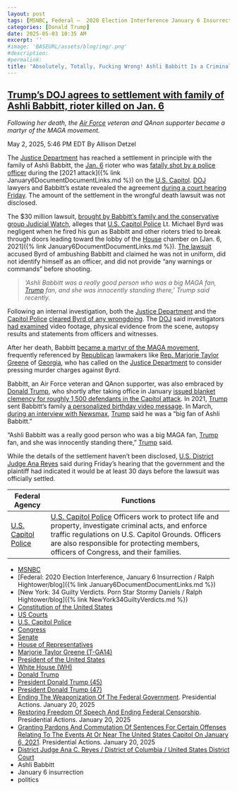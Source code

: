 ```yaml
---
layout: post
tags: [MSNBC, Federal –  2020 Election Interference January 6 Insurrection / Ralph Hightower/blog, New York –  34 Guilty Verdicts. Porn Star Stormy Daniels / Ralph Hightower/blog, Constitution of the United States, US Courts, U.S. Capitol Police, Congress, Senate, House of Representatives, Marjorie Taylor Greene (T-GA14), President of the United States, White House (WH), Donald Trump, President Donald Trump (45), President Donald Trump (47), Ending The Weaponization Of The Federal Government. Presidential Actions. January 20 2025, Restoring Freedom Of Speech And Ending Federal Censorship. Presidential Actions. January 20 2025, Granting Pardons And Commutation Of Sentences For Certain Offenses Relating To The Events At Or Near The United States Capitol On January 6 2021. Presidential Actions. January 20 2025, District Judge Ana C. Reyes / District of Columbia / United States District Court, Ashli Babbitt, January 6 insurrection, politics]
categories: [Donald Trump]
date: 2025-05-03 10:35 AM
excerpt: ''
#image: 'BASEURL/assets/blog/img/.png'
#description:
#permalink:
title: "Absolutely, Totally, Fucking Wrong! Ashli Babbitt Is a Criminal, Not a Martyr!"
---
```


## [Trump’s DOJ agrees to settlement with family of Ashli Babbitt, rioter killed on Jan. 6](https://www.msnbc.com/top-stories/latest/ashli-babbitt-settlement-jan-6-trump-doj-rcna204525)

*Following her death, the [Air Force](https://www.af.mil%) veteran and QAnon supporter became a martyr of the MAGA movement.*

May 2, 2025, 5:46 PM EDT
By Allison Detzel

The [Justice Department](https://www.justice.gov/) has reached a settlement in principle with the family of Ashli Babbitt, the [Jan. 6](https://www.msnbc.com/rachel-maddow-show/maddowblog/trumps-justice-department-backs-reimbursements-jan-6-criminals-rcna200590) rioter who was [fatally shot by a police officer](https://www.msnbc.com/top-stories/latest/ashli-babbitt-shooting-video-sullivan-video-rcna149675) during the [2021 attack]({% link January6DocumentDocumentLinks.md %}) on the [U.S. Capitol](https://www.congress.gov/). [DOJ](https://www.justice.gov/) lawyers and Babbitt’s estate revealed the agreement [during a court hearing Friday](https://storage.courtlistener.com/recap/gov.uscourts.dcd.269659/gov.uscourts.dcd.269659.54.0.pdf). The amount of the settlement in the wrongful death lawsuit was not disclosed.

The \$30 million lawsuit, [brought by Babbitt’s family and the conservative group Judicial Watch](https://www.nbcnews.com/politics/justice-department/jan-6-participant-ashli-babbitts-husband-conservative-group-file-wrong-rcna132576), alleges that [U.S. Capitol Police](https://www.uscp.gov/) Lt. Michael Byrd was negligent when he fired his gun as Babbitt and other rioters tried to break through doors leading toward the lobby of the [House](https://www.house.gov/) chamber on [Jan. 6, 2021]({% link January6DocumentDocumentLinks.md %}). [The lawsuit](https://www.judicialwatch.org/wp-content/uploads/2024/01/Estate-of-Ashli-Babbitt-and-Arron-Babbitt-et-al.-v.-U.S.A.pdf) accused Byrd of ambushing Babbitt and claimed he was not in uniform, did not identify himself as an officer, and did not provide “any warnings or commands” before shooting.

> *‘Ashli Babbitt was a really good person who was a big MAGA fan, [Trump](https://www.donaldjtrump.com/) fan, and she was innocently standing there,’ Trump said recently.*

Following an internal investigation, both the [Justice Department](https://www.justice.gov/) and the [Capitol Police](https://www.uscp.gov/) [cleared Byrd of any wrongdoing](https://www.nbcnews.com/news/us-news/officer-who-shot-ashli-babbitt-during-capitol-riot-breaks-silence-n1277736). The [DOJ](https://www.justice.gov/) said investigators [had examined](https://www.justice.gov/usao-dc/pr/department-justice-closes-investigation-death-ashli-babbitt) video footage, physical evidence from the scene, autopsy results and statements from officers and witnesses.

After her death, Babbitt [became a martyr of the MAGA movement](https://www.msnbc.com/all-in/watch/how-jan-6-rioter-ashli-babbitt-became-a-maga-martyr-167027269719), frequently referenced by [Republican](https://www.gop.com/) lawmakers like [Rep. Marjorie Taylor Greene](https://www.rawstory.com/marjorie-taylor-greene-ashli-babbit/) of [Georgia](https://www.georgia.go/), who has called on the [Justice Department](https://www.justice.gov/) to consider pressing murder charges against Byrd.

Babbitt, an Air Force veteran and QAnon supporter, was also embraced by [Donald Trump](https://www.msnbc.com/donald-trump), who shortly after taking office in January [issued blanket clemency for roughly 1,500 defendants in the Capitol attack](https://www.whitehouse.gov/presidential-actions/2025/01/granting-pardons-and-commutation-of-sentences-for-certain-offenses-relating-to-the-events-at-or-near-the-united-states-capitol-on-january-6-2021/). In 2021, [Trump](https://www.donaldjtrump.com/) sent Babbitt’s family [a personalized birthday video message](https://www.msnbc.com/opinion/trump-s-ashli-babbitt-birthday-video-shows-how-he-hopes-n1281255). In March, [during an interview with Newsmax](https://www.independent.co.uk/news/world/americas/us-politics/trump-ashli-babbitt-january-6-michael-byrd-b2721722.html), [Trump](https://www.donaldjtrump.com/) said he was a “big fan of Ashli Babbitt.”

“Ashli Babbitt was a really good person who was a big MAGA fan, [Trump](https://www.donaldjtrump.com/) fan, and she was innocently standing there,” [Trump](https://www.donaldjtrump.com/) said.

While the details of the settlement haven’t been disclosed, [U.S. District](https://www.dcd.uscourts.gov/) [Judge Ana Reyes](https://www.dcd.uscourts.gov/content/district-judge-ana-c-reyes) said during Friday’s hearing that the government and the plaintiff had indicated it would be at least 30 days before the lawsuit was officially settled.

| Federal Agency | Functions |
|---|---|
| [U.S. Capitol Police](https://www.uscp.gov/) | [U.S. Capitol Police](https://www.uscp.gov/) Officers work to protect life and property, investigate criminal acts, and enforce traffic regulations on U.S. Capitol Grounds. Officers are also responsible for protecting members, officers of Congress, and their families. |

- [MSNBC](https://www.msnbc.com/)
- [Federal: 2020 Election Interference, January 6 Insurrection / Ralph Hightower/blog]({% link January6DocumentDocumentLinks.md %})
- [New York: 34 Guilty Verdicts. Porn Star Stormy Daniels / Ralph Hightower/blog]({% link NewYork34GuiltyVerdicts.md %})
- [Constitution of the United States](https://constitution.congress.gov/)
- [US Courts](https;//www.uscourts.gov/)
- [U.S. Capitol Police](https://www.uscp.gov/)
- [Congress](https://www.congress.gov%)
- [Senate](https://www.senate.gov/)
- [House of Representatives](https://www.house.gov/)
- [Marjorie Taylor Greene (T-GA14)](https://greene.house.gov/)
- [President of the United States](https://www.whitehouse.gov/)
- [White House (WH)](https://www.whitehouse.gov/)
- [Donald Trump](https://www.donaldjtrump.com/)
- [President Donald Trump (45)](https://trumpwhitehouse.archives.gov/)
- [President Donald Trump (47)](https://www.whitehouse.gov/administration/donald-j-trump/)
- [Ending The Weaponization Of The Federal Government](https://www.whitehouse.gov/presidential-actions/2025/01/ending-the-weaponization-of-the-federal-government/). Presidential Actions. January 20, 2025
- [Restoring Freedom Of Speech And Ending Federal Censorship](https://www.whitehouse.gov/presidential-actions/2025/01/restoring-freedom-of-speech-and-ending-federal-censorship/). Presidential Actions. January 20, 2025
- [Granting Pardons And Commutation Of Sentences For Certain Offenses Relating To The Events At Or Near The United States Capitol On January 6, 2021](https://www.whitehouse.gov/presidential-actions/2025/01/granting-pardons-and-commutation-of-sentences-for-certain-offenses-relating-to-the-events-at-or-near-the-united-states-capitol-on-january-6-2021/). Presidential Actions. January 20, 2025
- [District Judge Ana C. Reyes / District of Columbia / United States District Court](https://www.dcd.uscourts.gov/content/district-judge-ana-c-reyes)
- Ashli Babbitt 
- January 6 insurrection 
- politics 
